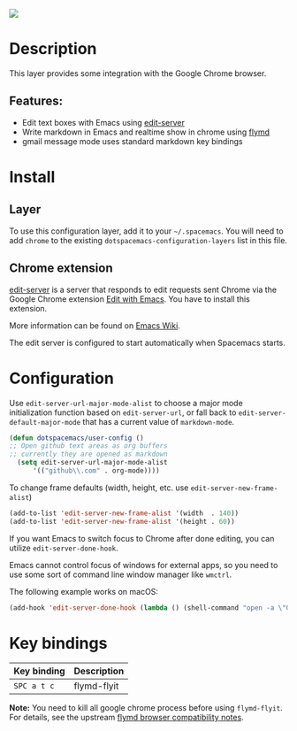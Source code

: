 ![](img/chrome.png)

# Description

This layer provides some integration with the Google Chrome browser.

## Features:

-   Edit text boxes with Emacs using
    [edit-server](https://github.com/stsquad/emacs_chrome)
-   Write markdown in Emacs and realtime show in chrome using
    [flymd](https://github.com/mola-T/flymd)
-   gmail message mode uses standard markdown key bindings

# Install

## Layer

To use this configuration layer, add it to your `~/.spacemacs`. You will
need to add `chrome` to the existing `dotspacemacs-configuration-layers`
list in this file.

## Chrome extension

[edit-server](https://github.com/stsquad/emacs_chrome) is a server that
responds to edit requests sent Chrome via the Google Chrome extension
[Edit with
Emacs](https://chrome.google.com/webstore/detail/edit-with-emacs/ljobjlafonikaiipfkggjbhkghgicgoh).
You have to install this extension.

More information can be found on [Emacs
Wiki](http://www.emacswiki.org/emacs/Edit_with_Emacs).

The edit server is configured to start automatically when Spacemacs
starts.

# Configuration

Use `edit-server-url-major-mode-alist` to choose a major mode
initialization function based on `edit-server-url`, or fall back to
`edit-server-default-major-mode` that has a current value of
`markdown-mode`.

``` commonlisp
(defun dotspacemacs/user-config ()
;; Open github text areas as org buffers
;; currently they are opened as markdown
  (setq edit-server-url-major-mode-alist
      '(("github\\.com" . org-mode))))
```

To change frame defaults (width, height, etc. use
`edit-server-new-frame-alist`)

``` commonlisp
(add-to-list 'edit-server-new-frame-alist '(width  . 140))
(add-to-list 'edit-server-new-frame-alist '(height . 60))
```

If you want Emacs to switch focus to Chrome after done editing, you can
utilize `edit-server-done-hook`.

Emacs cannot control focus of windows for external apps, so you need to
use some sort of command line window manager like `wmctrl`.

The following example works on macOS:

``` commonlisp
(add-hook 'edit-server-done-hook (lambda () (shell-command "open -a \"Google Chrome\"")))
```

# Key bindings

| Key binding | Description |
|-------------|-------------|
| `SPC a t c` | flymd-flyit |

**Note:** You need to kill all google chrome process before using
`flymd-flyit`. For details, see the upstream [flymd browser
compatibility
notes](https://github.com/mola-T/flymd/blob/master/browser.md).
